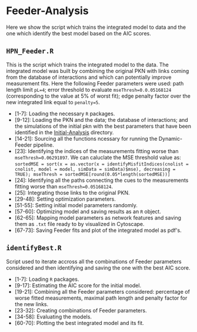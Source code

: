 # Feeder-Analysis
Here we show the script which trains the integrated model to data and the one which identify the best model based on the AIC scores.

## `HPN_Feeder.R`
This is the script which trains the integrated model to the data. The integrated model was built by combining the original PKN with links coming from the database of interactions and which can potentially improve measurement fits.
Here the following Feeder parameters were used: path length limit `pL=4`; error threshold to evaluate `mseThresh=0.0.05168124` (corresponding to the value at 5% of worst fit); edge penalty factor over the new integrated link equal to `penalty=5`.

+ [1-7]: Loading the necessary `R` packages.
+ [9-12]: Loading the PKN and the data; the database of interactions; and the simulations of the initial pkn with the best parameters that have been identified in the [Initial-Analysis](https://github.com/saezlab/FOSBE2019/tree/master/Initial-Analysis) directory.
+ [14-21]: Sourcing all the functions ncessary for running the Dynamic-Feeder pipeline.
+ [23]: Identifying the indices of the measurements fitting worse than `mseThresh=0.06291897`. We can caluclate the MSE threshold value as: `sortedMSE = sort(x = as.vector(x = identifyMisfitIndices(cnolist = cnolist, model = model, simData = simData)$mse), decreasing = TRUE); mseThresh = sortedMSE[round(0.05*length(sortedMSE))]`
+ [24]: Identifying all the paths connecting the cues to the measurements fitting worse than `mseThresh=0.05168124`.
+ [25]: Integrating those links to the original PKN.
+ [29-48]: Setting optimization parameters.
+ [51-55]: Setting initial model parameters randomly.
+ [57-60]: Optimizing model and saving results as an `R` object.
+ [62-65]: Mapping model parameters as network features and saving them as `.txt` file ready to by visualized in Cytoscape.
+ [67-73]: Saving Feeder fits and plot of the integrated model as pdf's.

## `identifyBest.R`
Script used to iterate accross all the combinations of Feeder parameters considered and then identifying and saving the one with the best AIC score.

+ [1-7]: Loading `R` packages.
+ [9-17]: Estimating the AIC score for the initial model.
+ [19-21]: Combining all the Feeder parameters considered: percentage of worse fitted measurements, maximal path length and penalty factor for the new links.
+ [23-32]: Creating combinations of Feeder parameters.
+ [34-58]: Evaluating the models.
+ [60-70]: Plotting the best integrated model and its fit.
